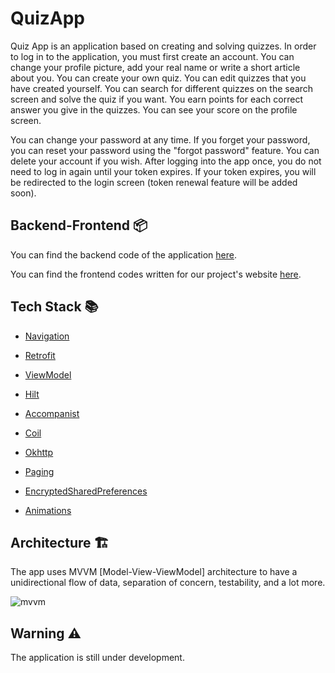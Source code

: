 # QuizApp

Quiz App is an application based on creating and solving quizzes. In order to log in to the application, you must first create an account. You can change your profile picture, add your real name or write a short article about you. You can create your own quiz. You can edit quizzes that you have created yourself. You can search for different quizzes on the search screen and solve the quiz if you want. You earn points for each correct answer you give in the quizzes. You can see your score on the profile screen.

You can change your password at any time. If you forget your password, you can reset your password using the "forgot password" feature. You can delete your account if you wish. After logging into the app once, you do not need to log in again until your token expires. If your token expires, you will be redirected to the login screen (token renewal feature will be added soon).

## Backend-Frontend 📦

You can find the backend code of the application [here](https://github.com/muammer-yilmaz/QuizApp).

You can find the frontend codes written for our project's website [here](https://github.com/frknsprnl/quiz-app).


## Tech Stack 📚

* [Navigation](https://developer.android.com/jetpack/compose/navigation)

* [Retrofit](https://square.github.io/retrofit)

* [ViewModel](https://developer.android.com/jetpack/compose/libraries#viewmodel)

* [Hilt](https://developer.android.com/training/dependency-injection/hilt-android)

* [Accompanist](https://google.github.io/accompanist/insets/)

* [Coil](https://coil-kt.github.io/coil/image_loaders/)

* [Okhttp](https://square.github.io/okhttp/)

* [Paging](https://developer.android.com/jetpack/androidx/releases/paging)

* [EncryptedSharedPreferences](https://developer.android.com/reference/androidx/security/crypto/EncryptedSharedPreferences)

* [Animations](https://developer.android.com/jetpack/compose/animation)


## Architecture 🏗
The app uses MVVM [Model-View-ViewModel] architecture to have a unidirectional flow of data, separation of concern, testability, and a lot more.


![mvvm](https://user-images.githubusercontent.com/73544434/197416569-d42a6bbe-126e-4776-9c8f-2791925f738c.png)

## Warning ⚠
The application is still under development.
